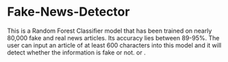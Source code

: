 # Fake-News-Detector
This is a Random Forest Classifier model that has been trained on nearly 80,000 fake and real news articles. Its accuracy lies between 89-95%. The user can input an article of at least 600 characters into this model and it will detect whether the information is fake or not.  or .
